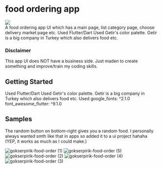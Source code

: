 # food ordering app

<div "center"> <img src="https://user-images.githubusercontent.com/48176173/136657151-1ce5e2bc-c0e7-4ec3-bcd7-4da774ef06ff.jpeg"></div>
A food ordering app UI which has a main page, list category page, choose delivery market page etc.
Used Flutter/Dart
Used Getir's color palette. Getir is a big company in Turkey which also delivers food etc.

### Disclaimer
This app UI does NOT have a business side. Just maden to create something and improve/train my coding skills. 

## Getting Started
Used Flutter/Dart
Used Getir's color palette. Getir is a big company in Turkey which also delivers food etc.
Used 	google_fonts: ^2.1.0
	font_awesome_flutter: ^9.1.0
 

## Samples
The random button on bottom-right gives you a random food. I personally always wanted smth like that in apps so added it to a ui project hahaha (YEP, it works as much as I could make.)

![gokserpirik-food-order (1)](https://user-images.githubusercontent.com/48176173/136657132-4f4edb02-7d7d-413d-b3f6-54e2ea241070.jpeg)
![gokserpirik-food-order (5)](https://user-images.githubusercontent.com/48176173/136657137-d26e14dd-828e-4295-aaec-456e6c96bced.jpeg)
![gokserpirik-food-order (2)](https://user-images.githubusercontent.com/48176173/136657141-66add289-8692-463d-b1c6-83d344ef5c51.jpeg)
![gokserpirik-food-order (4)](https://user-images.githubusercontent.com/48176173/136657143-049ad4e9-420f-4bda-baa6-d375d430df49.jpeg)
![gokserpirik-food-order (3)](https://user-images.githubusercontent.com/48176173/136657144-ab6bf245-6be8-4c6d-9a78-d9047c7eed33.jpeg)

